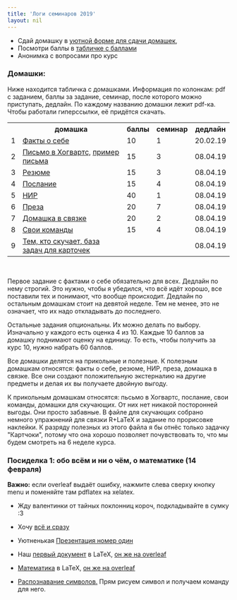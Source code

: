 ```yaml
---
title: 'Логи семинаров 2019'
layout: nil
---
```


* Сдай домашку в [уютной форме для сдачи домашек](https://docs.google.com/forms/d/e/1FAIpQLSe11kxKVfv07iCL1E9yNX7ll9swKImiVwRr1H70lslGzInRSg/viewform),  
* Посмотри баллы в [табличке с баллами]( )
* Анонимка с вопросами про курс

### Домашки:

Ниже находится табличка с домашками. Информация по колонкам: pdf с заданием, баллы за задание, семинар, после которого можно приступать, дедлайн. По каждому названию домашки лежит pdf-ка. Чтобы работали гиперссылки, её придётся скачать.

<table id="t01">
  <tr>
    <th> </th>
    <th> домашка </th>
    <th> баллы </th>
    <th> семинар </th>
    <th> дедлайн </th>
  </tr>
  <tr>
    <td> 1 </td>
    <td> <a href="https://github.com/FUlyankin/LaTeX/blob/master/Logi_2019/Homework_2019/task_1 factcheck.pdf" target="_blank"> Факты о себе</a> </td>
    <td> 10 </td>
    <td> 1 </td>
    <td> 20.02.19 </td>
  </tr>
  <tr>
    <td> 2 </td>
    <td> <a href="https://github.com/FUlyankin/LaTeX/blob/master/Logi_2019/Homework_2019/task_2(hogw).pdf" target="_blank"> Письмо в Хогвартс,</a>
    <a href="https://github.com/FUlyankin/LaTeX/blob/master/Logi_2019/Homework_2019/hogwarts.pdf" target="_blank"> пример письма </a> </td>
    <td> 15 </td>
    <td> 3 </td>
    <td> 08.04.19 </td>
  </tr>
  <tr>
    <td> 3 </td>
    <td> <a href="https://github.com/FUlyankin/LaTeX/blob/master/Logi_2019/Homework_2019/task_3(CV).pdf" target="_blank"> Резюме </a> </td>
    <td> 15 </td>
    <td> 3 </td>
    <td> 08.04.19 </td>
  </tr>
  <tr>
    <td> 4 </td>
    <td> <a href="https://github.com/FUlyankin/LaTeX/blob/master/Logi_2019/Homework_2019/task_4(bigleb).pdf" target="_blank"> Послание </a> </td>
    <td> 15 </td>
    <td> 4 </td>
    <td> 08.04.19 </td>
  </tr>
  <tr>
    <td> 5 </td>
    <td> <a href="https://github.com/FUlyankin/LaTeX/blob/master/Logi_2019/Homework_2019/task_5(nir).pdf" target="_blank"> НИР </a> </td>
    <td> 40 </td>
    <td> 1 </td>
    <td> 08.04.19 </td>
  </tr>
  <tr>
    <td> 6 </td>
    <td> <a href="https://github.com/FUlyankin/LaTeX/blob/master/Logi_2019/Homework_2019/task_6(presa).pdf" target="_blank"> Преза </a> </td>
    <td> 20 </td>
    <td> 7 </td>
    <td> 08.04.19 </td>
  </tr>
  <tr>
    <td> 7 </td>
    <td> <a href="https://github.com/FUlyankin/LaTeX/blob/master/Logi_2019/Homework_2019/task_7(randlatex).pdf" target="_blank"> Домашка в связке </a> </td>
    <td> 20 </td>
    <td> 2 </td>
    <td> 08.04.19 </td>
  </tr>
  <tr>
    <td> 8 </td>
    <td> <a href="https://github.com/FUlyankin/LaTeX/blob/master/Logi_2019/Homework_2019/task_8(yourself).pdf" target="_blank"> Свои команды </a> </td>
    <td> 15 </td>
    <td> 4 </td>
    <td> 08.04.19 </td>
  </tr>
  <tr>
    <td> 9 </td>
    <td> <a href="https://github.com/FUlyankin/LaTeX/blob/master/Logi_2019/Homework_2019/task_9(if_skuchno).pdf" target="_blank"> Тем, кто скучает, </a><a href="https://github.com/FUlyankin/LaTeX/raw/master/Logi_2019/Homework_2019/hw_7_baza_zadach.zip" target="_blank"> база задач для карточек</a>
     </td>
    <td>   </td>
    <td>   </td>
    <td> 08.04.19 </td>
  </tr>  
</table>

<br>

Первое задание с фактами о себе обязательно для всех. Дедлайн по нему строгий. Это нужно, чтобы я убедился, что всё идёт хорошо, все поставили тех и понимают, что вообще происходит. Дедлайн по остальным домашкам стоит на девятой неделе. Тем не менее, это не означает, что их надо откладывать до последнего.

Остальные задания опциональны. Их можно делать по выбору. Изначально у каждого есть оценка 4 из 10. Каждые 10 баллов за домашку поднимают оценку на единицу. То есть, чтобы получить за курс 10, нужно набрать 60 баллов.

Все домашки делятся на прикольные и полезные. К полезным домашкам относятся: факты о себе, резюме, НИР, преза, домашка в связке. Все они создают положительную экстерналию на другие предметы и делая их вы получаете двойную выгоду.

К прикольным домашкам относятся: пьсьмо в Хогвартс, послание, свои команды, домашки для скучающих. От них нет никакой посторонней выгоды. Они просто забавные. В файле для скучающих собрано немного упражнений для связки R+LaTeX и задание по прорисовке наклейки. К разряду полезных из этого файла я бы отнёс только задачку "Картчоки", потому что она хорошо позволяет почувствовать то, что мы будем смотреть на 6 неделе курса.


### Посиделка 1: обо всём и ни о чём, о математике (14 февраля)

__Важно:__ если overleaf выдаёт ошибку, нажмите слева сверху кнопку menu и поменяйте там pdflatex на xelatex.

* Жду валентинки от тайных поклонниц короч, подкладывайте в сумку :3

* Хочу [всё и сразу](https://github.com/FUlyankin/LaTeX/raw/master/Logi_2019/sem_1/sem_1.zip)
* Уютненькая [Презентация номер один](https://github.com/FUlyankin/LaTeX/blob/master/Logi_2019/sem_1/presentation/presa.pdf)
* Наш [первый документ](https://raw.githubusercontent.com/FUlyankin/LaTeX/master/Logi_2019/sem_1/Our%20first%20LaTeX%20doc.tex) в LaTeX, [он же на overleaf](https://www.overleaf.com/6568449954ycmrdrsjmdqq)
* [Математика](https://raw.githubusercontent.com/FUlyankin/LaTeX/master/Logi_2019/sem_1/math_Latex.tex) в LaTeX, [он же на overleaf](https://www.overleaf.com/8441254428nhjkbxhsjcdy)
* [Распознавание символов.](http://detexify.kirelabs.org/classify.html) Прям рисуем символ и получаем команду для него.
